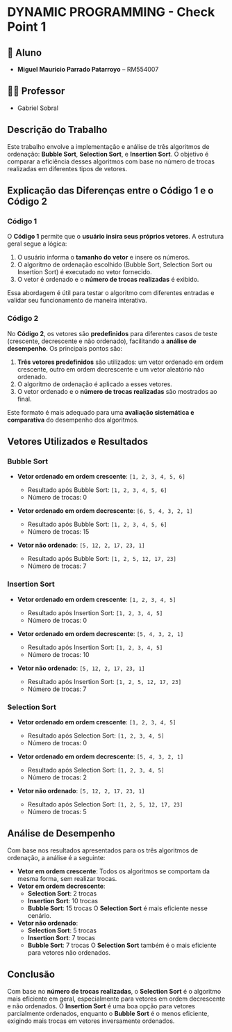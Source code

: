# DYNAMIC PROGRAMMING - Check Point 1

## 👥 Aluno
- **Miguel Mauricio Parrado Patarroyo** – RM554007

## 👨‍🏫 Professor
- Gabriel Sobral

## Descrição do Trabalho

Este trabalho envolve a implementação e análise de três algoritmos de ordenação: **Bubble Sort**, **Selection Sort**, e **Insertion Sort**. O objetivo é comparar a eficiência desses algoritmos com base no número de trocas realizadas em diferentes tipos de vetores.

## Explicação das Diferenças entre o Código 1 e o Código 2

### Código 1

O **Código 1** permite que o **usuário insira seus próprios vetores**. A estrutura geral segue a lógica:

1. O usuário informa o **tamanho do vetor** e insere os números.
2. O algoritmo de ordenação escolhido (Bubble Sort, Selection Sort ou Insertion Sort) é executado no vetor fornecido.
3. O vetor é ordenado e o **número de trocas realizadas** é exibido.

Essa abordagem é útil para testar o algoritmo com diferentes entradas e validar seu funcionamento de maneira interativa.

### Código 2

No **Código 2**, os vetores são **predefinidos** para diferentes casos de teste (crescente, decrescente e não ordenado), facilitando a **análise de desempenho**. Os principais pontos são:

1. **Três vetores predefinidos** são utilizados: um vetor ordenado em ordem crescente, outro em ordem decrescente e um vetor aleatório não ordenado.
2. O algoritmo de ordenação é aplicado a esses vetores.
3. O vetor ordenado e o **número de trocas realizadas** são mostrados ao final.

Este formato é mais adequado para uma **avaliação sistemática e comparativa** do desempenho dos algoritmos.

## Vetores Utilizados e Resultados

### Bubble Sort

- **Vetor ordenado em ordem crescente**: `[1, 2, 3, 4, 5, 6]`
  - Resultado após Bubble Sort: `[1, 2, 3, 4, 5, 6]`
  - Número de trocas: 0

- **Vetor ordenado em ordem decrescente**: `[6, 5, 4, 3, 2, 1]`
  - Resultado após Bubble Sort: `[1, 2, 3, 4, 5, 6]`
  - Número de trocas: 15

- **Vetor não ordenado**: `[5, 12, 2, 17, 23, 1]`
  - Resultado após Bubble Sort: `[1, 2, 5, 12, 17, 23]`
  - Número de trocas: 7

### Insertion Sort

- **Vetor ordenado em ordem crescente**: `[1, 2, 3, 4, 5]`
  - Resultado após Insertion Sort: `[1, 2, 3, 4, 5]`
  - Número de trocas: 0

- **Vetor ordenado em ordem decrescente**: `[5, 4, 3, 2, 1]`
  - Resultado após Insertion Sort: `[1, 2, 3, 4, 5]`
  - Número de trocas: 10

- **Vetor não ordenado**: `[5, 12, 2, 17, 23, 1]`
  - Resultado após Insertion Sort: `[1, 2, 5, 12, 17, 23]`
  - Número de trocas: 7

### Selection Sort

- **Vetor ordenado em ordem crescente**: `[1, 2, 3, 4, 5]`
  - Resultado após Selection Sort: `[1, 2, 3, 4, 5]`
  - Número de trocas: 0

- **Vetor ordenado em ordem decrescente**: `[5, 4, 3, 2, 1]`
  - Resultado após Selection Sort: `[1, 2, 3, 4, 5]`
  - Número de trocas: 2

- **Vetor não ordenado**: `[5, 12, 2, 17, 23, 1]`
  - Resultado após Selection Sort: `[1, 2, 5, 12, 17, 23]`
  - Número de trocas: 5

## Análise de Desempenho

Com base nos resultados apresentados para os três algoritmos de ordenação, a análise é a seguinte:

- **Vetor em ordem crescente**: Todos os algoritmos se comportam da mesma forma, sem realizar trocas.
- **Vetor em ordem decrescente**:
  - **Selection Sort**: 2 trocas
  - **Insertion Sort**: 10 trocas
  - **Bubble Sort**: 15 trocas
  O **Selection Sort** é mais eficiente nesse cenário.
- **Vetor não ordenado**:
  - **Selection Sort**: 5 trocas
  - **Insertion Sort**: 7 trocas
  - **Bubble Sort**: 7 trocas
  O **Selection Sort** também é o mais eficiente para vetores não ordenados.

## Conclusão

Com base no **número de trocas realizadas**, o **Selection Sort** é o algoritmo mais eficiente em geral, especialmente para vetores em ordem decrescente e não ordenados. O **Insertion Sort** é uma boa opção para vetores parcialmente ordenados, enquanto o **Bubble Sort** é o menos eficiente, exigindo mais trocas em vetores inversamente ordenados.
